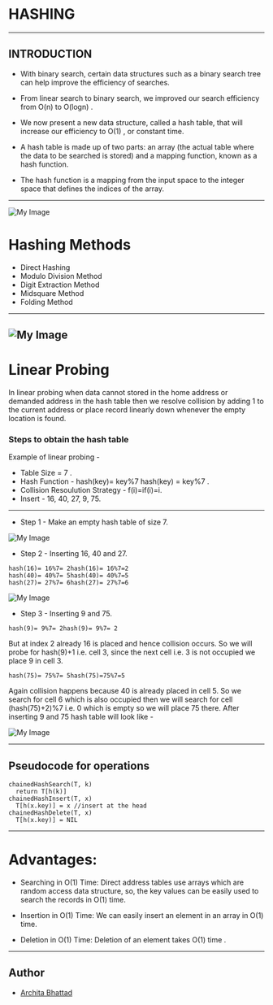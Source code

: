 # HASHING
---
INTRODUCTION
--- 

* With binary search, certain data structures such as a binary search tree can help improve the efficiency of searches. 

* From linear search to binary search, we improved our search efficiency from O(n) to O(logn) .

* We now present a new data structure, called a hash table, that will increase our efficiency to O(1) , or constant time. 

* A hash table is made up of two parts: an array (the actual table where the data to be searched is stored) and a mapping function, known as a hash function. 

* The hash function is a mapping from the input space to the integer space that defines the indices of the array.

---
![My Image](https://static.javatpoint.com/ds/images/hash-table.png)

# Hashing Methods

* Direct Hashing
* Modulo Division Method
* Digit Extraction Method
* Midsquare Method
* Folding Method

---
![My Image](https://cdn.programiz.com/sites/tutorial2program/files/Hash-3_1.png)
---

# Linear Probing



In linear probing when data cannot stored in the home address or demanded address in the hash table then we resolve collision by adding 1 to the current address or place record linearly down whenever the empty location is found.


### Steps to obtain the hash table
Example of linear probing -
* Table Size = 7 .
* Hash Function - hash(key)= key%7 hash(key) = key%7 .
* Collision Resoulution Strategy - f(i)=if(i)=i.
* Insert - 16, 40, 27, 9, 75.

---

* Step 1 - Make an empty hash table of size 7.

![My Image](https://scaler.com/topics/images/empty-hash-table-of-size-7.webp)

* Step 2 - Inserting 16, 40 and 27.

```
hash(16)= 16%7= 2hash(16)= 16%7=2
hash(40)= 40%7= 5hash(40)= 40%7=5
hash(27)= 27%7= 6hash(27)= 27%7=6
```
![My Image](https://scaler.com/topics/images/hash-table-after-insertion.webp)


* Step 3 - Inserting 9 and 75.
```
hash(9)= 9%7= 2hash(9)= 9%7= 2 
```
But at index 2 already 16 is placed and hence collision occurs.
So we will probe for hash(9)+1 i.e. cell 3, since the next cell i.e. 3 is not occupied we place 9 in cell 3.
```
hash(75)= 75%7= 5hash(75)=75%7=5 
```
Again collision happens because 40 is already placed in cell 5. So we search for cell 6 which is also occupied then we will search for cell (hash(75)+2)%7 i.e. 0 which is empty so we will place 75 there.
After inserting 9 and 75 hash table will look like -

![My Image](https://scaler.com/topics/images/after-inserting-9-and-75-hash-table.webp)

---

## Pseudocode for operations

```
chainedHashSearch(T, k)
  return T[h(k)]
chainedHashInsert(T, x)
  T[h(x.key)] = x //insert at the head
chainedHashDelete(T, x)
  T[h(x.key)] = NIL
```

---
# Advantages:

* Searching in O(1) Time: Direct address tables use arrays which are random access data structure, so, the key values can be easily used to search the records in O(1) time.

* Insertion in O(1) Time: We can easily insert an element in an array in O(1) time.

* Deletion in O(1) Time: Deletion of an element takes O(1) time .
---
## Author

- [Archita Bhattad](https://github.com/ARCHITABHATTAD)
